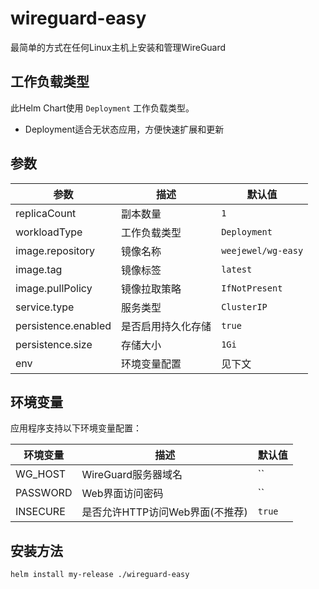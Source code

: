 # wireguard-easy

最简单的方式在任何Linux主机上安装和管理WireGuard

## 工作负载类型

此Helm Chart使用 `Deployment` 工作负载类型。

- Deployment适合无状态应用，方便快速扩展和更新

## 参数

| 参数 | 描述 | 默认值 |
|------|------|--------|
| replicaCount | 副本数量 | `1` |
| workloadType | 工作负载类型 | `Deployment` |
| image.repository | 镜像名称 | `weejewel/wg-easy` |
| image.tag | 镜像标签 | `latest` |
| image.pullPolicy | 镜像拉取策略 | `IfNotPresent` |
| service.type | 服务类型 | `ClusterIP` |
| persistence.enabled | 是否启用持久化存储 | `true` |
| persistence.size | 存储大小 | `1Gi` |
| env | 环境变量配置 | 见下文 |


## 环境变量

应用程序支持以下环境变量配置：

| 环境变量 | 描述 | 默认值 |
|---------|------|--------|
| WG_HOST | WireGuard服务器域名 | `` |
| PASSWORD | Web界面访问密码 | `` |
| INSECURE | 是否允许HTTP访问Web界面(不推荐) | `true` |


## 安装方法

```bash
helm install my-release ./wireguard-easy
```